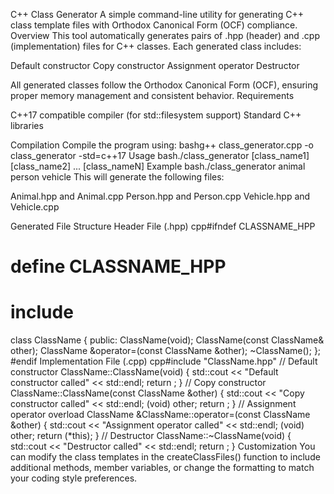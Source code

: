 
C++ Class Generator
A simple command-line utility for generating C++ class template files with Orthodox Canonical Form (OCF) compliance.
Overview
This tool automatically generates pairs of .hpp (header) and .cpp (implementation) files for C++ classes. Each generated class includes:

Default constructor
Copy constructor
Assignment operator
Destructor

All generated classes follow the Orthodox Canonical Form (OCF), ensuring proper memory management and consistent behavior.
Requirements

C++17 compatible compiler (for std::filesystem support)
Standard C++ libraries

Compilation
Compile the program using:
bashg++ class_generator.cpp -o class_generator -std=c++17
Usage
bash./class_generator [class_name1] [class_name2] ... [class_nameN]
Example
bash./class_generator animal person vehicle
This will generate the following files:

Animal.hpp and Animal.cpp
Person.hpp and Person.cpp
Vehicle.hpp and Vehicle.cpp

Generated File Structure
Header File (.hpp)
cpp#ifndef CLASSNAME_HPP
# define CLASSNAME_HPP
# include <iostream>
class ClassName
{
    public:
        ClassName(void);
        ClassName(const ClassName& other);
        ClassName &operator=(const ClassName &other);
        ~ClassName();
};
#endif
Implementation File (.cpp)
cpp#include "ClassName.hpp"
// Default constructor
ClassName::ClassName(void)
{
    std::cout << "Default constructor called" << std::endl;
    return ;
}
// Copy constructor
ClassName::ClassName(const ClassName &other)
{
    std::cout << "Copy constructor called" << std::endl;
    (void) other;
    return ;
}
// Assignment operator overload
ClassName &ClassName::operator=(const ClassName &other)
{
    std::cout << "Assignment operator called" << std::endl;
    (void) other;
    return (*this);
}
// Destructor
ClassName::~ClassName(void)
{
    std::cout << "Destructor called" << std::endl;
    return ;
}
Customization
You can modify the class templates in the createClassFiles() function to include additional methods, member variables, or change the formatting to match your coding style preferences.
